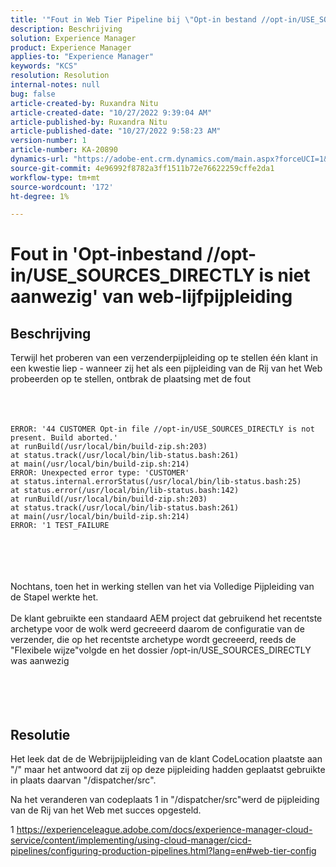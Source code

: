 ```yaml
---
title: '"Fout in Web Tier Pipeline bij \"Opt-in bestand //opt-in/USE_SOURCES_DIRECTLY is niet aanwezig\"'
description: Beschrijving
solution: Experience Manager
product: Experience Manager
applies-to: "Experience Manager"
keywords: "KCS"
resolution: Resolution
internal-notes: null
bug: false
article-created-by: Ruxandra Nitu
article-created-date: "10/27/2022 9:39:04 AM"
article-published-by: Ruxandra Nitu
article-published-date: "10/27/2022 9:58:23 AM"
version-number: 1
article-number: KA-20890
dynamics-url: "https://adobe-ent.crm.dynamics.com/main.aspx?forceUCI=1&pagetype=entityrecord&etn=knowledgearticle&id=40255430-db55-ed11-bba2-6045bd006239"
source-git-commit: 4e96992f8782a3ff1511b72e76622259cffe2da1
workflow-type: tm+mt
source-wordcount: '172'
ht-degree: 1%

---
```


# Fout in &#39;Opt-inbestand //opt-in/USE_SOURCES_DIRECTLY is niet aanwezig&#39; van web-lijfpijpleiding

## Beschrijving

Terwijl het proberen van een verzenderpijpleiding op te stellen één klant in een kwestie liep - wanneer zij het als een pijpleiding van de Rij van het Web probeerden op te stellen, ontbrak de plaatsing met de fout<br><br> <br><br>

```
ERROR: '44 CUSTOMER Opt-in file //opt-in/USE_SOURCES_DIRECTLY is not present. Build aborted.'
at runBuild(/usr/local/bin/build-zip.sh:203)
at status.track(/usr/local/bin/lib-status.bash:261)
at main(/usr/local/bin/build-zip.sh:214)
ERROR: Unexpected error type: 'CUSTOMER'
at status.internal.errorStatus(/usr/local/bin/lib-status.bash:25)
at status.error(/usr/local/bin/lib-status.bash:142)
at runBuild(/usr/local/bin/build-zip.sh:203)
at status.track(/usr/local/bin/lib-status.bash:261)
at main(/usr/local/bin/build-zip.sh:214)
ERROR: '1 TEST_FAILURE
```

<br><br> <br><br>Nochtans, toen het in werking stellen van het via Volledige Pijpleiding van de Stapel werkte het.<br><br>De klant gebruikte een standaard AEM project dat gebruikend het recentste archetype voor de wolk werd gecreeerd daarom de configuratie van de verzender, die op het recentste archetype wordt gecreeerd, reeds de &quot;Flexibele wijze&quot;volgde en het dossier /opt-in/USE_SOURCES_DIRECTLY was aanwezig<br><br> <br><br> 

## Resolutie


Het leek dat de de Webrijpijpleiding van de klant CodeLocation plaatste aan &quot;/&quot; maar het antwoord dat zij op deze pijpleiding hadden geplaatst gebruikte in plaats daarvan &quot;/dispatcher/src&quot;.

Na het veranderen van codeplaats 1 in &quot;/dispatcher/src&quot;werd de pijpleiding van de Rij van het Web met succes opgesteld.





1 https://experienceleague.adobe.com/docs/experience-manager-cloud-service/content/implementing/using-cloud-manager/cicd-pipelines/configuring-production-pipelines.html?lang=en#web-tier-config


